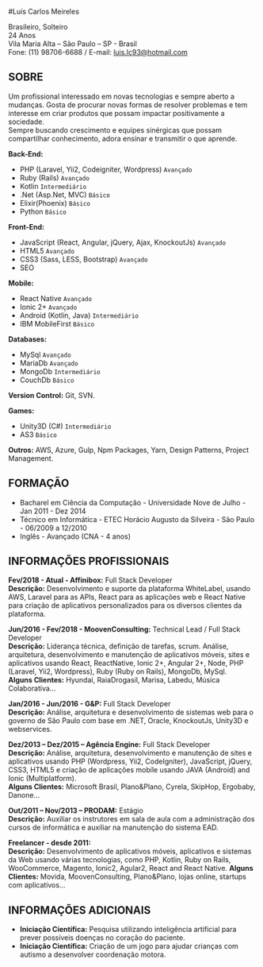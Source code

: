 #Luís Carlos Meireles

Brasileiro, Solteiro <br/>
24 Anos<br/>
Vila Maria Alta – São Paulo – SP - Brasil<br/>
Fone: (11) 98706-6688 / E-mail: luis.lc93@hotmail.com<br/>

## SOBRE

Um profissional interessado em novas tecnologias e sempre aberto a mudanças. Gosta de procurar novas formas de resolver problemas e tem interesse em criar produtos que possam impactar positivamente a sociedade. <br/>
Sempre buscando crescimento e equipes sinérgicas que possam compartilhar conhecimento, adora ensinar e transmitir o que aprende.

**Back-End:** 
 - PHP (Laravel, Yii2, Codeigniter, Wordpress) ```Avançado```
 - Ruby (Rails) ```Avançado```
 - Kotlin ```Intermediário```
 - .Net (Asp.Net, MVC) ```Básico```
 - Elixir(Phoenix) ```Básico```
 - Python ```Básico```

**Front-End:** 
 - JavaScript (React, Angular, jQuery, Ajax, KnockoutJs) ```Avançado```
 - HTML5 ```Avançado```
 - CSS3 (Sass, LESS, Bootstrap) ```Avançado```
 - SEO

**Mobile:** 
 - React Native ```Avançado```
 - Ionic 2+ ```Avançado```
 - Android (Kotlin, Java) ```Intermediário```
 - IBM MobileFirst ```Básico```

**Databases:** 
 - MySql ```Avançado```
 - MariaDb ```Avançado```
 - MongoDb ```Intermediário```
 - CouchDb ```Básico```

**Version Control:** Git, SVN.

**Games:** 
 - Unity3D (C#) ```Intermediário```
 - AS3 ```Básico```

**Outros:** AWS, Azure, Gulp, Npm Packages, Yarn, Design Patterns, Project Management.

## FORMAÇÃO

 - Bacharel em Ciência da Computação - Universidade Nove de Julho - Jan 2011 - Dez 2014
 - Técnico em Informática - ETEC Horácio Augusto da Silveira - São Paulo - 06/2009 a 12/2010
 - Inglês - Avançado (CNA - 4 anos)

## INFORMAÇÕES PROFISSIONAIS

 **Fev/2018 - Atual - Affinibox:** Full Stack Developer</br>
 **Descrição:** Desenvolvimento e suporte da plataforma WhiteLabel, usando AWS, Laravel para as APIs, React para as aplicações web e React Native para criação de aplicativos personalizados para os diversos clientes da plataforma.</br>

 **Jun/2016 - Fev/2018 - MoovenConsulting:** Technical Lead / Full Stack Developer</br>
 **Descrição:** Liderança técnica, definição de tarefas, scrum. 
 Análise, arquitetura, desenvolvimento e manutenção de aplicativos móveis, sites e aplicativos usando React, ReactNative, Ionic 2+, Angular 2+, Node, PHP (Laravel, Yii2, Wordpress), Ruby (Ruby on Rails), MongoDb, MySql.</br>
 **Alguns Clientes:** Hyundai, RaiaDrogasil, Marisa, Labedu, Música Colaborativa...

 **Jan/2016 - Jun/2016 - G&P:** Full Stack Developer</br>
 **Descrição:** Análise, arquitetura e desenvolvimento de sistemas web para o governo de São Paulo com base em .NET, Oracle, KnockoutJs, Unity3D e webservices.

 **Dez/2013 – Dez/2015 – Agência Engine:** Full Stack Developer</br>
 **Descrição:** Análise, arquitetura, desenvolvimento e manutenção de sites e aplicativos usando PHP (Wordpress, Yii2, CodeIgniter), JavaScript, jQuery, CSS3, HTML5 e criação de aplicações mobile usando JAVA (Android) and Ionic (Multiplatform).</br>
 **Alguns Clientes:** Microsoft Brasil, Plano&Plano, Cyrela, SkipHop, Ergobaby, Danone...
  
 **Out/2011 – Nov/2013 – PRODAM:** Estágio</br>
 **Descrição:** Auxiliar os instrutores em sala de aula com a administração dos cursos de informática e auxiliar na manutenção do sistema EAD.

 **Freelancer - desde 2011:**</br>
 **Descrição:** Desenvolvimento de aplicativos móveis, aplicativos e sistemas da Web usando várias tecnologias, como PHP, Kotlin, Ruby on Rails, WooCommerce, Magento, Ionic2, Agular2, React and React Native.
 **Alguns Clientes:** Movida, MoovenConsulting, Plano&Plano, lojas online, startups com aplicativos...

## INFORMAÇÕES ADICIONAIS

 - **Iniciação Científica:** Pesquisa utilizando inteligência artificial para prever possíveis doenças no coração do paciente.
 - **Iniciação Científica:** Criação de um jogo para ajudar crianças com autismo a desenvolver coordenação motora.


